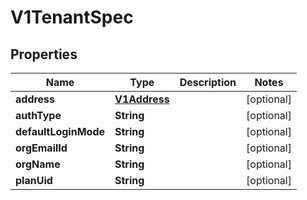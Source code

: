 # V1TenantSpec

## Properties
Name | Type | Description | Notes
------------ | ------------- | ------------- | -------------
**address** | [**V1Address**](V1Address.md) |  |  [optional]
**authType** | **String** |  |  [optional]
**defaultLoginMode** | **String** |  |  [optional]
**orgEmailId** | **String** |  |  [optional]
**orgName** | **String** |  |  [optional]
**planUid** | **String** |  |  [optional]
